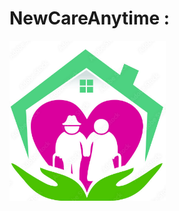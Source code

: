 # NewCareAnytime :
[<img src="./static/img/old_logo.png" width="250"/>](./static/img/old_logo.png)

